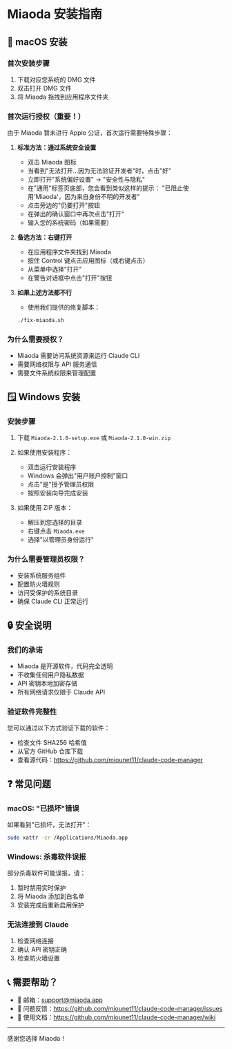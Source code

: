 # Miaoda 安装指南

## 🍎 macOS 安装

### 首次安装步骤
1. 下载对应您系统的 DMG 文件
2. 双击打开 DMG 文件
3. 将 Miaoda 拖拽到应用程序文件夹

### 首次运行授权（重要！）
由于 Miaoda 暂未进行 Apple 公证，首次运行需要特殊步骤：

1. **标准方法：通过系统安全设置**
   - 双击 Miaoda 图标
   - 当看到"无法打开...因为无法验证开发者"时，点击"好"
   - 立即打开"系统偏好设置" → "安全性与隐私"
   - 在"通用"标签页底部，您会看到类似这样的提示：
     "已阻止使用'Miaoda'，因为来自身份不明的开发者"
   - 点击旁边的"仍要打开"按钮
   - 在弹出的确认窗口中再次点击"打开"
   - 输入您的系统密码（如果需要）

2. **备选方法：右键打开**
   - 在应用程序文件夹找到 Miaoda
   - 按住 Control 键点击应用图标（或右键点击）
   - 从菜单中选择"打开"
   - 在警告对话框中点击"打开"按钮

3. **如果上述方法都不行**
   - 使用我们提供的修复脚本：
   ```bash
   ./fix-miaoda.sh
   ```

### 为什么需要授权？
- Miaoda 需要访问系统资源来运行 Claude CLI
- 需要网络权限与 API 服务通信
- 需要文件系统权限来管理配置

## 🪟 Windows 安装

### 安装步骤
1. 下载 `Miaoda-2.1.0-setup.exe` 或 `Miaoda-2.1.0-win.zip`
2. 如果使用安装程序：
   - 双击运行安装程序
   - Windows 会弹出"用户账户控制"窗口
   - 点击"是"授予管理员权限
   - 按照安装向导完成安装

3. 如果使用 ZIP 版本：
   - 解压到您选择的目录
   - 右键点击 `Miaoda.exe`
   - 选择"以管理员身份运行"

### 为什么需要管理员权限？
- 安装系统服务组件
- 配置防火墙规则
- 访问受保护的系统目录
- 确保 Claude CLI 正常运行

## 🔒 安全说明

### 我们的承诺
- Miaoda 是开源软件，代码完全透明
- 不收集任何用户隐私数据
- API 密钥本地加密存储
- 所有网络请求仅限于 Claude API

### 验证软件完整性
您可以通过以下方式验证下载的软件：
- 检查文件 SHA256 哈希值
- 从官方 GitHub 仓库下载
- 查看源代码：https://github.com/miounet11/claude-code-manager

## ❓ 常见问题

### macOS: "已损坏"错误
如果看到"已损坏，无法打开"：
```bash
sudo xattr -cr /Applications/Miaoda.app
```

### Windows: 杀毒软件误报
部分杀毒软件可能误报，请：
1. 暂时禁用实时保护
2. 将 Miaoda 添加到白名单
3. 安装完成后重新启用保护

### 无法连接到 Claude
1. 检查网络连接
2. 确认 API 密钥正确
3. 检查防火墙设置

## 📞 需要帮助？

- 📧 邮箱：support@miaoda.app
- 🐛 问题反馈：https://github.com/miounet11/claude-code-manager/issues
- 📖 使用文档：https://github.com/miounet11/claude-code-manager/wiki

---

感谢您选择 Miaoda！